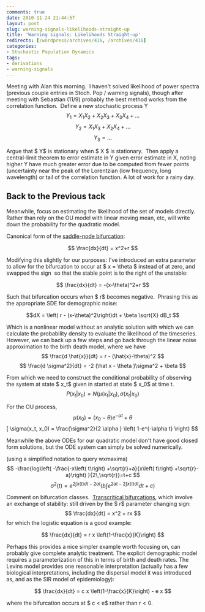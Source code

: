 ```yaml
---
comments: true
date: 2010-11-24 21:44:57
layout: post
slug: warning-signals-likelihoods-straight-up
title: 'Warning signals: Likelihoods Straight-up'
redirects: [/wordpress/archives/416, /archives/416]
categories:
- Stochastic Population Dynamics
tags:
- derivations
- warning-signals
---
```


Meeting with Alan this morning.  I haven't solved likelihood of power spectra (previous couple entries in Stoch. Pop / warning signals), though after meeting with Sebastian (11/9) probably the best method works from the correlation function.  Define a new stochastic process Y
$$ Y_1 = X_1 X_2 + X_2 X_3 + X_3 X_4 + \ldots $$
$$ Y_2 = X_1 X_3 + X_2 X_4 + \ldots $$
$$ Y_3 = \ldots $$

Argue that $ Y$ is stationary when $ X $ is stationary.  Then apply a central-limit theorem to error estimate in Y given error estimate in X, noting higher Y have much greater error due to be computed from fewer points (uncertainty near the peak of the Lorentzian (low frequency, long wavelength) or tail of the correlation function. A lot of work for a rainy day.


## Back to the Previous tack


Meanwhile, focus on estimating the likelihood of the set of models directly.  Rather than rely on the OU model with linear moving mean, etc, will write down the probability for the quadratic model.

Canonical form of the [saddle-node bifurcation](http://en.wikipedia.org/wiki/Saddle-node_bifurcation):

$$ \frac{dx}{dt} = x^2+r $$

Modifying this slightly for our purposes: I've introduced an extra parameter to allow for the bifurcation to  occur at $ x = \theta $ instead of at zero, and swapped the sign  so that the stable point is to the right of the unstable:

$$ \frac{dx}{dt} = -(x-\theta)^2+r $$

Such that bifurcation occurs when $ r$ becomes negative.  Phrasing this as the appropriate SDE for demographic noise:

$$dX = \left( r - (x-\theta)^2\right)dt + \beta \sqrt{X} dB_t $$

Which is a nonlinear model without an analytic solution with which we can calculate the probability density to evaluate the likelihood of the timeseries.  However, we can back up a few steps and go back through the linear noise approximation to the birth death model, where we have
$$ \frac{d \hat{x}}{dt} = r - (\hat{x}-\theta)^2 $$
$$  \frac{d \sigma^2}{dt} = -2 (\hat x - \theta )\sigma^2 + \beta  $$

From which we need to construct the conditional probability of observing the system at state $ x_t$ given in started at state $ x_0$ at time t.
$$ P(x_t | x_0) = N(\mu(x_t | x_0), \sigma(x_t | x_0)  $$

For the OU process,
$$ \mu(x_0) = (x_0 - \theta) e^{-\alpha t} + \theta $$
\[ \sigma(x_t, x_0) = \frac{\sigma^2}{2 \alpha } \left( 1-e^{-\alpha t} \right)
$$

Meanwhile the above ODEs for our quadratic model don't have good closed form solutions, but the ODE system can simply  be solved numerically.

(using a simplified notation to query wxmaxima)
$$ -\frac{log\left( -\frac{-x\left( t\right) +\sqrt{r}+a}{x\left( t\right) +\sqrt{r}-a}\right) }{2\,\sqrt{r}}=t+c $$
$$ \sigma^2\left( t\right) =e^{2\int x\left( t\right) dt-2at}\left( b\int e^{2 a t - 2\int x \left( t \right) dt} dt+c\right)  $$

Comment on bifurcation classes.  [Transcritical bifurcations](http://en.wikipedia.org/wiki/Transcritical_bifurcation), which involve an exchange of stability: still driven by the $ r$ parameter changing sign:
$$
\frac{dx}{dt} = x^2 + rx
$$
for which the logistic equation is a good example:

$$
\frac{dx}{dt} = r x \left(1-\frac{x}{K}\right)
$$

Perhaps this provides a nice simpler example worth focusing on, can probably give complete analytic treatment.  The explicit demographic model requires a parameterization of this in terms of birth and death rates.  The Levins model provides one reasonable interpretation (actually has a few biological interpretations, including the dispersal model it was introduced as, and as the SIR model of epidemiology):

$$
\frac{dx}{dt} = c x \left(1-\frac{x}{K}\right) - e x
$$

where the bifurcation occurs at $ c < e$ rather than $r < 0$.
